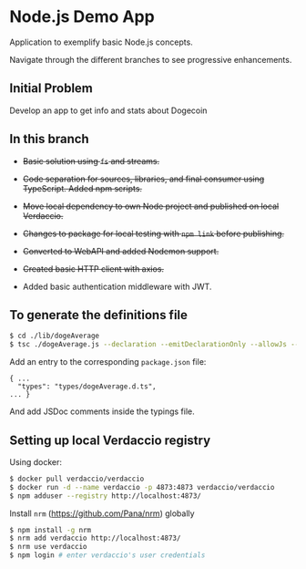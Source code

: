 # Node.js Demo App

Application to exemplify basic Node.js concepts.

Navigate through the different branches to see progressive enhancements.

## Initial Problem

Develop an app to get info and stats about Dogecoin  

## In this branch

* ~~Basic solution using `fs` and streams.~~

* ~~Code separation for sources, libraries, and final consumer using TypeScript. Added npm scripts.~~

* ~~Move local dependency to own Node project and published on local Verdaccio.~~

* ~~Changes to package for local testing with `npm link` before publishing.~~

* ~~Converted to WebAPI and added Nodemon support.~~

* ~~Created basic HTTP client with axios.~~

* Added basic authentication middleware with JWT.

## To generate the definitions file

```bash
$ cd ./lib/dogeAverage
$ tsc ./dogeAverage.js --declaration --emitDeclarationOnly --allowJs --outDir types 
```

Add an entry to the corresponding `package.json` file:
```
{ ...
  "types": "types/dogeAverage.d.ts",
... }
```  

And add JSDoc comments inside the typings file.

## Setting up local Verdaccio registry

Using docker:

```bash
$ docker pull verdaccio/verdaccio
$ docker run -d --name verdaccio -p 4873:4873 verdaccio/verdaccio
$ npm adduser --registry http://localhost:4873/
```

Install `nrm` (https://github.com/Pana/nrm) globally
```bash
$ npm install -g nrm
$ nrm add verdaccio http://localhost:4873/
$ nrm use verdaccio
$ npm login # enter verdaccio's user credentials 
```
